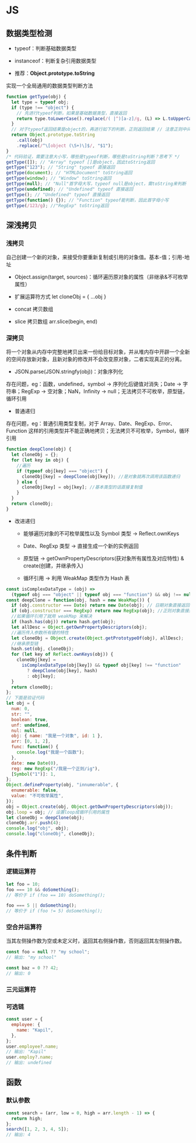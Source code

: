 # JS

## 数据类型检测

- typeof：判断基础数据类型

- instanceof：判断复杂引用数据类型

- 推荐：**Object.prototype.toString**

实现一个全局通用的数据类型判断方法

```js
function getType(obj) {
  let type = typeof obj;
  if (type !== "object") {
    // 先进行typeof判断，如果是基础数据类型，直接返回
    return type.toLowerCase().replace(/( |^)[a-z]/g, (L) => L.toUpperCase()); // 注意：直接使用 typeof 返回的是小写
  }
  // 对于typeof返回结果是object的，再进行如下的判断，正则返回结果 // 注意正则中间有个空格
  return Object.prototype.toString
    .call(obj)
    .replace(/^\[object (\S+)\]$/, "$1");
}
/* 代码验证，需要注意大小写，哪些是typeof判断，哪些是toString判断？思考下 */
getType([]); // "Array" typeof []是object，因此toString返回
getType("123"); // "String" typeof 直接返回
getType(document); // "HTMLDocument" toString返回
getType(window); // "Window" toString返回
getType(null); // "Null"首字母大写，typeof null是object，需toString来判断
getType(undefined); // "Undefined" typeof 直接返回
getType(); // "Undefined" typeof 直接返回
getType(function() {}); // "Function" typeof能判断，因此首字母小写
getType(/123/g); //"RegExp" toString返回
```

## 深浅拷贝

### 浅拷贝

自己创建一个新的对象，来接受你要重新复制或引用的对象值。基本-值；引用-地址

- Object.assign(target, sources)：循环遍历原对象的属性（非继承&不可枚举属性）

- 扩展运算符方式 let cloneObj = { ...obj }

- concat 拷贝数组

- slice 拷贝数组 arr.slice(begin, end)

### 深拷贝

将一个对象从内存中完整地拷贝出来一份给目标对象，并从堆内存中开辟一个全新的空间存放新对象，且新对象的修改并不会改变原对象，二者实现真正的分离。

- JSON.parse(JSON.stringfy(obj))：对象序列化

存在问题，eg：函数，undefined，symbol -> 序列化后键值对消失；Date -> 字符串；RegExp -> 空对象；NaN，Infinity -> null；无法拷贝不可枚举，原型链，循环引用

- 普通递归

存在问题，eg：普通引用类型复制，对于 Array、Date、RegExp、Error、Function 这样的引用类型并不能正确地拷贝；无法拷贝不可枚举，Symbol，循环引用

```js
function deepClone(obj) {
  let cloneObj = {};
  for (let key in obj) {
    //遍历
    if (typeof obj[key] === "object") {
      cloneObj[key] = deepClone(obj[key]); //是对象就再次调用该函数递归
    } else {
      cloneObj[key] = obj[key]; //基本类型的话直接复制值
    }
  }
  return cloneObj;
}
```

- 改进递归

  - 能够遍历对象的不可枚举属性以及 Symbol 类型 -> Reflect.ownKeys

  - Date、RegExp 类型 -> 直接生成一个新的实例返回

  - 原型链 -> getOwnPropertyDescriptors(获对象所有属性及对应特性) & create(创建，并继承传入)

  - 循环引用 -> 利用 WeakMap 类型作为 Hash 表

```js
const isComplexDataType = (obj) =>
  (typeof obj === "object" || typeof obj === "function") && obj !== null;
const deepClone = function(obj, hash = new WeakMap()) {
  if (obj.constructor === Date) return new Date(obj); // 日期对象直接返回一个新的日期对象
  if (obj.constructor === RegExp) return new RegExp(obj); //正则对象直接返回一个新的正则对象
  //如果循环引用了就用 weakMap 来解决
  if (hash.has(obj)) return hash.get(obj);
  let allDesc = Object.getOwnPropertyDescriptors(obj);
  //遍历传入参数所有键的特性
  let cloneObj = Object.create(Object.getPrototypeOf(obj), allDesc);
  //继承原型链
  hash.set(obj, cloneObj);
  for (let key of Reflect.ownKeys(obj)) {
    cloneObj[key] =
      isComplexDataType(obj[key]) && typeof obj[key] !== "function"
        ? deepClone(obj[key], hash)
        : obj[key];
  }
  return cloneObj;
};
// 下面是验证代码
let obj = {
  num: 0,
  str: "",
  boolean: true,
  unf: undefined,
  nul: null,
  obj: { name: "我是一个对象", id: 1 },
  arr: [0, 1, 2],
  func: function() {
    console.log("我是一个函数");
  },
  date: new Date(0),
  reg: new RegExp("/我是一个正则/ig"),
  [Symbol("1")]: 1,
};
Object.defineProperty(obj, "innumerable", {
  enumerable: false,
  value: "不可枚举属性",
});
obj = Object.create(obj, Object.getOwnPropertyDescriptors(obj));
obj.loop = obj; // 设置loop成循环引用的属性
let cloneObj = deepClone(obj);
cloneObj.arr.push(4);
console.log("obj", obj);
console.log("cloneObj", cloneObj);
```

## 条件判断

### 逻辑运算符

```js
let foo = 10;
foo === 10 && doSomething();
// 等价于 if (foo == 10) doSomething();

foo === 5 || doSomething();
// 等价于 if (foo != 5) doSomething();
```

### 空合并运算符

当其左侧操作数为空或未定义时，返回其右侧操作数，否则返回其左侧操作数。

```js
const foo = null ?? "my school";
// 输出: "my school"

const baz = 0 ?? 42;
// 输出: 0
```

### 三元运算符

### 可选链

```js
const user = {
  employee: {
    name: "Kapil",
  },
};
user.employee?.name;
// 输出: "Kapil"
user.employ?.name;
// 输出: undefined
```

## 函数

### 默认参数

```js
const search = (arr, low = 0, high = arr.length - 1) => {
  return high;
};
search([1, 2, 3, 4, 5]);
// 输出: 4
```

